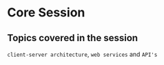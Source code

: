# Core Session
## Topics covered in the session
`client-server architecture`, `web services` and `API's`

